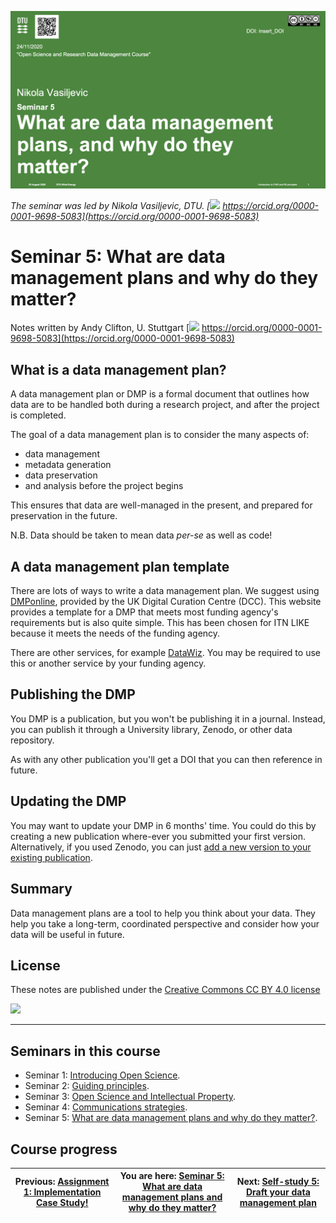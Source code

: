 [![](../seminar_05_slides_draft.png)](../beamer/main.pdf)

_The seminar was led by Nikola Vasiljevic, DTU. [![](https://orcid.org/sites/default/files/images/orcid_16x16.png) https://orcid.org/0000-0001-9698-5083](https://orcid.org/0000-0001-9698-5083)_

# Seminar 5: What are data management plans and why do they matter?
Notes written by Andy Clifton, U. Stuttgart [![](https://orcid.org/sites/default/files/images/orcid_16x16.png) https://orcid.org/0000-0001-9698-5083](https://orcid.org/0000-0001-9698-5083)

## What is a data management plan?

A data management plan or DMP is a formal document that outlines how data are to be handled both during a research project, and after the project is completed.

The goal of a data management plan is to consider the many aspects of: 
 * data management
 * metadata generation
 * data preservation
 * and analysis before the project begins

This ensures that data are well-managed in the present, and prepared for preservation in the future.

N.B. Data should be taken to mean data _per-se_ as well as code!

## A data management plan template
There are lots of ways to write a data management plan. We suggest using [DMPonline](https://dmponline.dcc.ac.uk/), provided by the UK Digital Curation Centre (DCC). This website provides a template for a DMP that meets most funding agency's requirements but is also quite simple. This has been chosen for ITN LIKE because it meets the needs of the funding agency.

There are other services, for example [DataWiz](https://datawiz.leibniz-psychology.org/DataWiz/). You may be required to use this or another service by your funding agency.

## Publishing the DMP
You DMP is a publication, but you won't be publishing it in a journal. Instead, you can publish it through a University library, Zenodo, or other data repository. 

As with any other publication you'll get a DOI that you can then reference in future.

## Updating the DMP
You may want to update your DMP in 6 months' time. You could do this by creating a new publication where-ever you submitted your first version. Alternatively, if you used Zenodo, you can just [add a new version to your existing publication](https://help.zenodo.org/#versioning). 

## Summary
Data management plans are a tool to help you think about your data. They help you take a long-term, coordinated perspective and consider how your data will be useful in future.

## License
These notes are published under the [Creative Commons CC BY 4.0 license](https://creativecommons.org/licenses/by/4.0/)

![](https://mirrors.creativecommons.org/presskit/buttons/80x15/png/by-sa.png)

---

## Seminars in this course
- Seminar 1: [Introducing Open Science](../../01_seminar1/notes/readme.md).
- Seminar 2: [Guiding principles](../../03_seminar2/notes/readme.md).
- Seminar 3: [Open Science and Intellectual Property](../../05_seminar3/notes/readme.md).
- Seminar 4: [Communications strategies](../../07_seminar4/notes/readme.md).
- Seminar 5: [What are data management plans and why do they matter?](../../10_seminar5/notes/readme.md).

## Course progress
| Previous: [Assignment 1: Implementation Case Study!](../../09_assignment1/readme.md) | You are here: [Seminar 5: What are data management plans and why do they matter?](../readme.md) | Next: [Self-study 5: Draft your data management plan](../../11_selfstudy5/readme.md) |
| -- | -- | -- |
